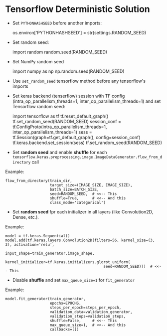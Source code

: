 # Tensorflow Deterministic Solution

* Set `PYTHONHASHSEED` before another imports:
    

    os.environ['PYTHONHASHSEED'] = str(settings.RANDOM_SEED)
    
* Set random seed:


    import random
    random.seed(RANDOM_SEED)
    
* Set NumPy random seed


    import numpy as np
    np.random.seed(RANDOM_SEED)
    
* Use `set_random_seed` tensorflow method before any tensorflow's imports
    
    

* Set keras backend (tenserflow) session with TF config (intra_op_parallelism_threads=1, inter_op_parallelism_threads=1) and set Tensorflow random seed:
 
 
    import tensorflow as tf
    tf.reset_default_graph()
    tf.set_random_seed(RANDOM_SEED)
    session_conf = tf.ConfigProto(intra_op_parallelism_threads=1, inter_op_parallelism_threads=1)
    sess = tf.Session(graph=tf.get_default_graph(), config=session_conf)
    tf.keras.backend.set_session(sess)
    tf.set_random_seed(RANDOM_SEED)
    
* Set **random seed** and enable **shuffle** for each `tensorflow.keras.preprocessing.image.ImageDataGenerator.flow_from_directory`  call

Example:

    flow_from_directory(train_dir,
                        target_size=(IMAGE_SIZE, IMAGE_SIZE),
                        batch_size=BATCH_SIZE,
                        seed=RANDOM_SEED,  # <<-- This
                        shuffle=True,      # <<-- And this
                        class_mode='categorical')
                        
* Set **random seed** fpr each initializer in all layers (like Convolution2D, Dense, etc.).

Example:

    model = tf.keras.Sequential()
    model.add(tf.keras.layers.Convolution2D(filters=56, kernel_size=(3, 3), activation='relu',
                                            input_shape=train_generator.image_shape,
                                            kernel_initializer=tf.keras.initializers.glorot_uniform(
                                                seed=RANDOM_SEED)))  # <<-- This
                                                
                                                
* Disable **shuffle** and set `max_queue_size=1` for `fit_generator`

Example:

    model.fit_generator(train_generator,
                        epochs=EPOCHS,
                        steps_per_epoch=steps_per_epoch,
                        validation_data=validation_generator,
                        validation_steps=validation_steps,
                        shuffle=False,     # <<-- This
                        max_queue_size=1,  # <<-- And this
                        callbacks=[])